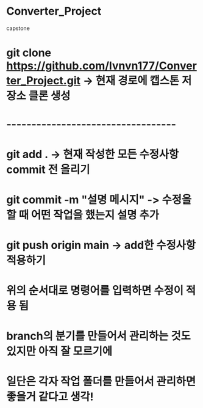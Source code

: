 # Converter_Project
 capstone

# git clone https://github.com/lvnvn177/Converter_Project.git -> 현재 경로에 캡스톤 저장소 클론 생성 
# ----------------------------------

# git add . -> 현재 작성한 모든 수정사항 commit 전 올리기   
# git commit -m "설명 메시지" -> 수정을 할 때 어떤 작업을 했는지 설명 추가 
# git push origin main -> add한 수정사항 적용하기

# 위의 순서대로 명령어를 입력하면 수정이 적용 됨

# branch의 분기를 만들어서 관리하는 것도 있지만 아직 잘 모르기에 
# 일단은 각자 작업 폴더를 만들어서 관리하면 좋을거 같다고 생각!
